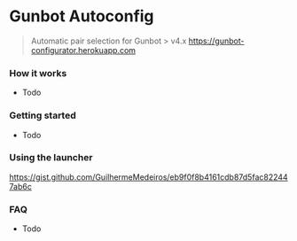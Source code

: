 # Gunbot Autoconfig
> Automatic pair selection for Gunbot > v4.x
https://gunbot-configurator.herokuapp.com

### How it works
- Todo

### Getting started
- Todo

### Using the launcher
https://gist.github.com/GuilhermeMedeiros/eb9f0f8b4161cdb87d5fac822447ab6c

### FAQ
- Todo
